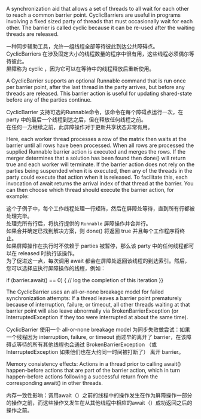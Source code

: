 

A synchronization aid that allows a set of threads to all wait for each other to reach a common barrier point. CyclicBarriers are useful in programs involving a fixed sized party of threads that must occasionally wait for each other. The barrier is called cyclic because it can be re-used after the waiting threads are released.   

一种同步辅助工具，允许一组线程全部等待彼此到达公共障碍点。  
CyclicBarriers 在涉及固定大小的线程数量的程序中很有用，这些线程必须偶尔等待彼此。  
屏障称为 cyclic ，因为它可以在等待中的线程释放后重新使用。

A CyclicBarrier supports an optional Runnable command that is run once per barrier point, after the last thread in the party arrives, but before any threads are released. This barrier action is useful for updating shared-state before any of the parties continue.   

CyclicBarrier 支持可选的Runnable命令，该命令在每个障碍点运行一次，在 party 中的最后一个线程到达之后，但在释放任何线程之前。  
在任何一方继续之前，此屏障操作对于更新共享状态非常有用。  


Here, each worker thread processes a row of the matrix then waits at the barrier until all rows have been processed. When all rows are processed the supplied Runnable barrier action is executed and merges the rows. If the merger determines that a solution has been found then done() will return true and each worker will terminate. 
If the barrier action does not rely on the parties being suspended when it is executed, then any of the threads in the party could execute that action when it is released. To facilitate this, each invocation of await returns the arrival index of that thread at the barrier. You can then choose which thread should execute the barrier action, for example: 

这个子例子中，每个工作线程处理一行矩阵，然后在屏障处等待，直到所有行都被处理完毕。  
处理完所有行后，将执行提供的 `Runnable` 屏障操作并合并行。  
如果合并确定已找到解决方案，则 done() 将返回 true 并且每个工作程序将终止。  
如果屏障操作在执行时不依赖于 parties 被暂停，那么该 party 中的任何线程都可以在 released 时执行该操作。  
为了促进这一点，每次调用 await 都会在屏障处返回该线程的到达索引。然后，您可以选择应执行屏障操作的线程，例如：

 if (barrier.await() == 0) {
   // log the completion of this iteration
 }}

The CyclicBarrier uses an all-or-none breakage model for failed synchronization attempts: If a thread leaves a barrier point prematurely because of interruption, failure, or timeout, all other threads waiting at that barrier point will also leave abnormally via BrokenBarrierException (or InterruptedException if they too were interrupted at about the same time). 

CyclicBarrier 使用一个 all-or-none breakage model 为同步失败做尝试：如果一个线程因为 interruption, failure, or timeout 而过早的离开了 barrier，在该障碍点等待的所有其他线程也会通过 BrokenBarrierException （或InterruptedException 如果他们也在大约同一时间被打断了） 离开 barrier。

Memory consistency effects: Actions in a thread prior to calling await() happen-before actions that are part of the barrier action, which in turn happen-before actions following a successful return from the corresponding await() in other threads.

内存一致性影响：调用await（）之前的线程中的操作发生在作为屏障操作一部分的操作之前，而这些操作又发生在从其他线程中相应的await（）成功返回之后的操作之前。
